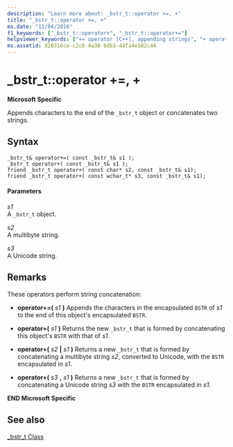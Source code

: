 ```yaml
---
description: "Learn more about: _bstr_t::operator +=, +"
title: "_bstr_t::operator +=, +"
ms.date: "11/04/2016"
f1_keywords: ["_bstr_t::operator+", "_bstr_t::operator+="]
helpviewer_keywords: ["+= operator [C++], appending strings", "+ operator [C++], _bstr_t objects"]
ms.assetid: d28316ce-c2c8-4a38-bdb3-44fa4e582c44
---
```

# _bstr_t::operator +=, +

**Microsoft Specific**

Appends characters to the end of the `_bstr_t` object or concatenates two strings.

## Syntax

```
_bstr_t& operator+=( const _bstr_t& s1 );
_bstr_t operator+( const _bstr_t& s1 );
friend _bstr_t operator+( const char* s2, const _bstr_t& s1);
friend _bstr_t operator+( const wchar_t* s3, const _bstr_t& s1);
```

#### Parameters

*s1*<br/>
A `_bstr_t` object.

*s2*<br/>
A multibyte string.

*s3*<br/>
A Unicode string.

## Remarks

These operators perform string concatenation:

- **operator+=(**  *s1*  **)** Appends the characters in the encapsulated `BSTR` of *s1* to the end of this object's encapsulated `BSTR`.

- **operator+(**  *s1*  **)** Returns the new `_bstr_t` that is formed by concatenating this object's `BSTR` with that of *s1*.

- **operator+(**  *s2*  **&#124;**  *s1*  **)** Returns a new `_bstr_t` that is formed by concatenating a multibyte string *s2*, converted to Unicode, with the `BSTR` encapsulated in *s1*.

- **operator+(**  *s3* **,**  *s1*  **)** Returns a new `_bstr_t` that is formed by concatenating a Unicode string *s3* with the `BSTR` encapsulated in *s1*.

**END Microsoft Specific**

## See also

[_bstr_t Class](../cpp/bstr-t-class.md)
